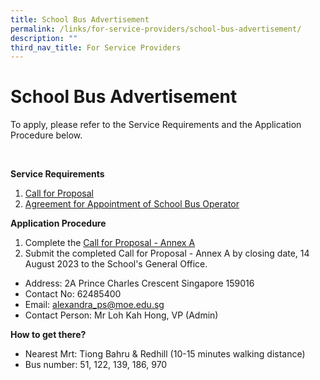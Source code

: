 ```yaml
---
title: School Bus Advertisement
permalink: /links/for-service-providers/school-bus-advertisement/
description: ""
third_nav_title: For Service Providers
---
```

# **School Bus Advertisement**

To apply, please refer to the Service Requirements and the Application Procedure below.

<br>

**Service Requirements**

1. [Call for Proposal](/files/call%20for%20proposals.pdf)
2. [Agreement for Appointment of School Bus Operator](/files/agreement%20for%20appointment%20of%20school%20bus%20operator.pdf)

**Application Procedure**

1.  Complete the [Call for Proposal - Annex A](/files/call%20for%20proposal%20-%20annex%20a.pdf)
2.  Submit the completed Call for Proposal - Annex A by closing date, 14 August 2023 to the School's General Office.

* Address: 2A Prince Charles Crescent Singapore 159016
* Contact No: 62485400
* Email: alexandra_ps@moe.edu.sg
* Contact Person: Mr Loh Kah Hong, VP (Admin)

**How to get there?**

* Nearest Mrt: Tiong Bahru &amp; Redhill (10-15 minutes walking distance)
* Bus number: 51, 122, 139, 186, 970